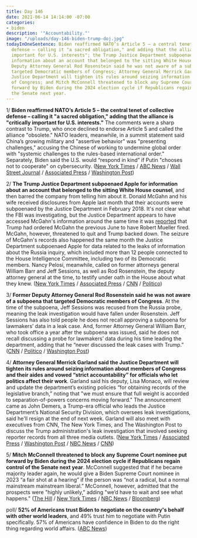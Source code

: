 ```yaml
---
title: Day 146
date: 2021-06-14 14:14:00 -07:00
categories:
- biden
description: '"Accountability."'
image: "/uploads/day-146-biden-trump-doj.jpg"
todayInOneSentence: Biden reaffirmed NATO’s Article 5 – a central tenet of collective
  defense – calling it "a sacred obligation," and adding that the alliance is "critically
  important for U.S. interests"; the Trump Justice Department subpoenaed Apple for
  information about an account that belonged to the sitting White House counsel; former
  Deputy Attorney General Rod Rosenstein said he was not aware of a subpoena that
  targeted Democratic members of Congress; Attorney General Merrick Garland said the
  Justice Department will tighten its rules around seizing information about members
  of Congress; and Mitch McConnell threatened to block any Supreme Court nominee put
  forward by Biden during the 2024 election cycle if Republicans regain control of
  the Senate next year.
---
```


1/ **Biden reaffirmed NATO’s Article 5 – the central tenet of collective defense – calling it "a sacred obligation," adding that the alliance is "critically important for U.S. interests."** The comments were a sharp contrast to Trump, who once declined to endorse Article 5 and called the alliance "obsolete." NATO leaders, meanwhile, in a summit statement said China’s growing military and "assertive behavior" was "presenting challenges," accusing the Chinese of working to undermine global order with "systemic challenges to the rules-based international order." Separately, Biden said the U.S. would “respond in kind” if Putin "chooses not to cooperate" on cybersecurity. ([New York Times](https://www.nytimes.com/live/2021/06/14/world/nato-summit/biden-calls-the-alliance-critically-important-for-us-interests-a-sharp-contrast-to-trump) / [ABC News](https://abcnews.go.com/Politics/biden-calls-natos-common-defense-pact-sacred-obligation/story?id=78265937) / [Wall Street Journal](https://www.wsj.com/articles/biden-to-emphasize-u-s-commitment-to-nato-at-summit-11623667923?mod=hp_lead_pos6) / [Associated Press](https://apnews.com/article/government-and-politics-donald-trump-joe-biden-china-russia-962ddadf219a8ff0412d662163a33d81) / [Washington Post](https://www.washingtonpost.com/politics/2021/06/14/joe-biden-live-updates/#link-OVQSOZXLHRFZ3O5YRCA5WJTULQ))

2/ **The Trump Justice Department subpoenaed Apple for information about an account that belonged to the sitting White House counsel**, and then barred the company from telling him about it. Donald McGahn and his wife received disclosures from Apple last month that their accounts were subpoenaed by the Justice Department in February 2018. It's not clear what the FBI was investigating, but the Justice Department appears to have accessed McGahn's information around the same time it was [reported](https://whatthefuckjusthappenedtoday.com/2018/01/26/day-372/#1-trump-tried-to-fire-robert-mueller) that Trump had ordered McGahn the previous June to have Robert Mueller fired. McGahn, however, threatened to quit and Trump backed down. The seizure of McGahn's records also happened the same month the Justice Department subpoenaed Apple for data related to the leaks of information about the Russia inquiry, which included more than 12 people connected to the House Intelligence Committee, including two of its Democratic members. Nancy Pelosi, meanwhile, called on former attorneys general William Barr and Jeff Sessions, as well as Rod Rosenstein, the deputy attorney general at the time, to testify under oath in the House about what they knew. ([New York Times](https://www.nytimes.com/2021/06/13/us/politics/justice-department-apple-donald-mcgahn.html) / [Associated Press](https://apnews.com/article/don-mcgahn-subpoena-trump-apple-russia-probe-leaks-justice-1252749aa9ad526cc01d633949bd9b5a) / [CNN](https://www.cnn.com/2021/06/13/politics/don-mcgahn-justice-department-apple-account-records/index.html) / [Politico](https://www.politico.com/news/2021/06/14/john-demers-step-down-probe-494320))

3/ **Former Deputy Attorney General Rod Rosenstein said he was not aware of a subpoena that targeted Democratic members of Congress**. At the time of the subpoena, Jeff Sessions was recused from the Russia probe, meaning the leak investigation would have fallen under Rosenstein. Jeff Sessions has also told people he does not recall approving a subpoena for lawmakers’ data in a leak case. And, former Attorney General William Barr, who took office a year after the subpoena was issued, said he does not recall discussing a probe for lawmakers’ data during his time leading the department, adding that he “never discussed the leak cases with Trump.” ([CNN](https://www.cnn.com/2021/06/12/politics/rod-rosenstein-democratic-lawmakers-apple-subpoena/index.html) / [Politico](https://www.politico.com/news/2021/06/11/barr-distances-democratic-subpoenas-493491) / [Washington Post](https://www.washingtonpost.com/powerpost/trump-justice-department-democrats-congress/2021/06/11/7c2b1aa8-cace-11eb-a11b-6c6191ccd599_story.html#click=https://t.co/RSI0K708Zg))

4/ **Attorney General Merrick Garland said the Justice Department will tighten its rules around seizing information about members of Congress and their aides and vowed “strict accountability” for officials who let politics affect their work**. Garland said his deputy, Lisa Monaco, will review and update the department’s existing policies “for obtaining records of the legislative branch,” noting that "we must ensure that full weight is accorded to separation-of-powers concerns moving forward." The announcement came as John Demers, a Trump-era official who leads the Justice Department’s National Security Division, which oversees leak investigations, said he'll resign at the end of next week. Garland will also meet with executives from CNN, The New York Times, and The Washington Post to discuss the Trump administration's leak investigation that involved seeking reporter records from all three media outlets. ([New York Times](https://www.nytimes.com/2021/06/14/us/politics/garland-reporter-records-leak-investigation.html) / [Associated Press](https://apnews.com/article/justice-official-demers-resigning-secretly-seized-records-e9fd00c31fc53f827a8921f551b4008e) / [Washington Post](https://www.washingtonpost.com/national-security/garland-justice-congress-leaks/2021/06/14/bc5e02a8-cd1b-11eb-8014-2f3926ca24d9_story.html) / [NBC News](https://www.nbcnews.com/politics/justice-department/top-doj-national-security-official-resigns-amid-fallout-over-seizure-n1270723) / [CNN](https://www.cnn.com/2021/06/13/media/merrick-garland-trump-doj-media-probe/))

5/ **Mitch McConnell threatened to block any Supreme Court nominee put forward by Biden during the 2024 election cycle if Republicans regain control of the Senate next year**. McConnell suggested that if he became majority leader again, he would give a Biden Supreme Court nominee in 2023 “a fair shot at a hearing” if the person was “not a radical, but a normal mainstream mainstream liberal.” McConnell, however, admitted that the prospects were "highly unlikely," adding "we’d have to wait and see what happens." ([The Hill](https://thehill.com/homenews/senate/558268-mcconnell-signals-gop-would-block-biden-supreme-court-pick-in-24) / [New York Times](https://www.nytimes.com/2021/06/14/us/politics/mcconnell-biden-supreme-court.html) / [NBC News](https://www.nbcnews.com/politics/congress/mcconnell-says-highly-unlikely-he-d-let-biden-fill-scotus-n1270736) / [Bloomberg](https://www.bloomberg.com/news/articles/2021-06-14/mcconnell-suggests-he-d-block-a-2024-biden-supreme-court-pick?srnd=politics-vp))

poll/ **52% of Americans trust Biden to negotiate on the country's behalf with other world leaders**, and 49% trust him to negotiate with Putin specifically. 57% of Americans have confidence in Biden to do the right thing regarding world affairs. ([ABC News](https://abcnews.go.com/Politics/majority-americans-trust-joe-biden-negotiate-us-behalf/story?id=78244881))